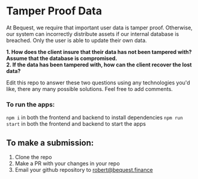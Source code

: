 # Tamper Proof Data

At Bequest, we require that important user data is tamper proof. Otherwise, our system can incorrectly distribute assets if our internal database is breached. 
Only the user is able to update their own data.


**1. How does the client insure that their data has not been tampered with? Assume that the database is compromised.**
<br />
**2. If the data has been tampered with, how can the client recover the lost data?**


Edit this repo to answer these two questions using any technologies you'd like, there any many possible solutions. Feel free to add comments.

### To run the apps:
```npm i``` in both the frontend and backend to install dependencies
```npm run start``` in both the frontend and backend to start the apps

## To make a submission:
1. Clone the repo
2. Make a PR with your changes in your repo
3. Email your github repository to robert@bequest.finance
